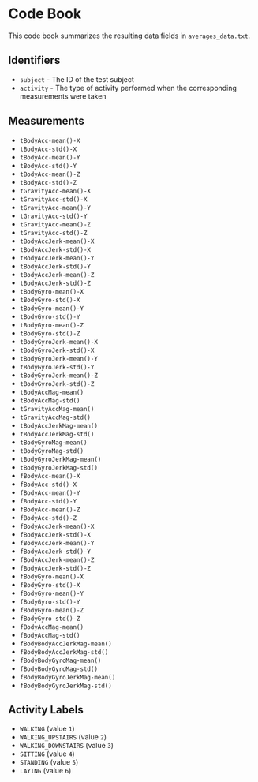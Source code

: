 # Code Book

This code book summarizes the resulting data fields in `averages_data.txt`.

## Identifiers

* `subject` - The ID of the test subject
* `activity` - The type of activity performed when the corresponding measurements were taken

## Measurements

* `tBodyAcc-mean()-X`
* `tBodyAcc-std()-X`
* `tBodyAcc-mean()-Y`
* `tBodyAcc-std()-Y`
* `tBodyAcc-mean()-Z`
* `tBodyAcc-std()-Z`
* `tGravityAcc-mean()-X`
* `tGravityAcc-std()-X`
* `tGravityAcc-mean()-Y`
* `tGravityAcc-std()-Y`
* `tGravityAcc-mean()-Z`
* `tGravityAcc-std()-Z`
* `tBodyAccJerk-mean()-X`
* `tBodyAccJerk-std()-X`
* `tBodyAccJerk-mean()-Y`
* `tBodyAccJerk-std()-Y`
* `tBodyAccJerk-mean()-Z`
* `tBodyAccJerk-std()-Z`
* `tBodyGyro-mean()-X`
* `tBodyGyro-std()-X`
* `tBodyGyro-mean()-Y`
* `tBodyGyro-std()-Y`
* `tBodyGyro-mean()-Z`
* `tBodyGyro-std()-Z`
* `tBodyGyroJerk-mean()-X`
* `tBodyGyroJerk-std()-X`
* `tBodyGyroJerk-mean()-Y`
* `tBodyGyroJerk-std()-Y`
* `tBodyGyroJerk-mean()-Z`
* `tBodyGyroJerk-std()-Z`
* `tBodyAccMag-mean()`
* `tBodyAccMag-std()`
* `tGravityAccMag-mean()`
* `tGravityAccMag-std()`
* `tBodyAccJerkMag-mean()`
* `tBodyAccJerkMag-std()`
* `tBodyGyroMag-mean()`
* `tBodyGyroMag-std()`
* `tBodyGyroJerkMag-mean()`
* `tBodyGyroJerkMag-std()`
* `fBodyAcc-mean()-X`
* `fBodyAcc-std()-X`
* `fBodyAcc-mean()-Y`
* `fBodyAcc-std()-Y`
* `fBodyAcc-mean()-Z`
* `fBodyAcc-std()-Z`
* `fBodyAccJerk-mean()-X`
* `fBodyAccJerk-std()-X`
* `fBodyAccJerk-mean()-Y`
* `fBodyAccJerk-std()-Y`
* `fBodyAccJerk-mean()-Z`
* `fBodyAccJerk-std()-Z`
* `fBodyGyro-mean()-X`
* `fBodyGyro-std()-X`
* `fBodyGyro-mean()-Y`
* `fBodyGyro-std()-Y`
* `fBodyGyro-mean()-Z`
* `fBodyGyro-std()-Z`
* `fBodyAccMag-mean()`
* `fBodyAccMag-std()`
* `fBodyBodyAccJerkMag-mean()`
* `fBodyBodyAccJerkMag-std()`
* `fBodyBodyGyroMag-mean()`
* `fBodyBodyGyroMag-std()`
* `fBodyBodyGyroJerkMag-mean()`
* `fBodyBodyGyroJerkMag-std()`

## Activity Labels

* `WALKING` (value `1`)
* `WALKING_UPSTAIRS` (value `2`)
* `WALKING_DOWNSTAIRS` (value `3`)
* `SITTING` (value `4`)
* `STANDING` (value `5`)
* `LAYING` (value `6`)